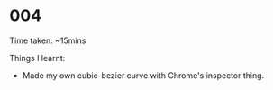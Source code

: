 # 004

Time taken: ~15mins

Things I learnt:

* Made my own cubic-bezier curve with Chrome's inspector thing.
